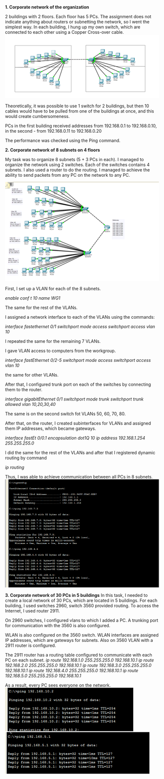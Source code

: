 **1. Corporate network of the organization**

2 buildings with 2 floors. Each floor has 5 PCs. The assignment does not indicate anything about routers or subnetting the network, so I went the simplest way. 
In each building, I hung up my own switch, which are connected to each other using a Copper Cross-over cable.
<img src="https://github.com/berkutov-stas/DevOps_online_Kiev_2021Q1/blob/main/m4/task%204.2/2%20buildings%2020%20PC%202%20switch.png">

Theoretically, it was possible to use 1 switch for 2 buildings, but then 10 cables would have to be pulled from one of the buildings at once, and this would create cumbersomeness.

PCs in the first building received addresses from 192.168.0.1 to 192.168.0.10, in the second - from 192.168.0.11 to 192.168.0.20

The performance was checked using the Ping command.

**2. Corporate network of 8 subnets on 4 floors**

My task was to organize 8 subnets (5 + 3 PCs in each). I managed to organize the network using 2 switches. Each of the switches contains 4 subnets.
I also used a router to do the routing. I managed to achieve the ability to send packets from any PC on the network to any PC.

<img src="https://github.com/berkutov-stas/DevOps_online_Kiev_2021Q1/blob/main/m4/task%204.2/8%20work%20group%20net.png">

First, I set up a VLAN for each of the 8 subnets. 

*enable
conf t
10 name WG1*

The same for the rest of the VLANs.

I assigned a network interface to each of the VLANs using the commands:

*interface fastethernet 0/1
switchport mode access
switchport access vlan 10*

I repeated the same for the remaining 7 VLANs.

I gave VLAN access to computers from the workgroup.

*interface fastEthernet 0/2-5
switchport mode access
switchport access vlan 10*

the same for other VLANs.

After that, I configured trunk port on each of the switches by connecting them to the router.

*interface gigabitEthernet 0/1
switchport mode trunk
switchport trunk allowed vlan 10,20,30,40*

The same is on the second switch fot VLANs 50, 60, 70, 80.

After that, on the router, I created subinterfaces for VLANs and assigned them IP addresses, which became gateways.

*interface fastEt 0/0.1
encapsulation dot1Q 10
ip address 192.168.1.254 255.255.255.0*

I did the same for the rest of the VLANs and after that I registered dynamic routing by command

*ip routing*

Thus, I was able to achieve communication between all PCs in 8 subnets.
<img src="https://github.com/berkutov-stas/DevOps_online_Kiev_2021Q1/blob/main/m4/task%204.2/All%20pings.png">


**3. Corporate network of 30 PCs in 5 buildings**
In this task, I needed to create a local network of 30 PCs, which are located in 5 buildings. For each building, I used switches 2960, switch 3560 provided routing. 
To access the Internet, I used router 2911.

On 2960 switches, I configured vlans to which I added a PC. A trunking port for communication with the 3560 is also configured.

WLAN is also configured on the 3560 switch. WLAN interfaces are assigned IP addresses, which are gateways for subnets. Also on 3560 VLAN with a 2911 router is configured.

The 2911 router has a routing table configured to communicate with each PC on each subnet.
*ip route 192.168.1.0 255.255.255.0 192.168.10.1
ip route 192.168.2.0 255.255.255.0 192.168.10.1
ip route 192.168.3.0 255.255.255.0 192.168.10.1
ip route 192.168.4.0 255.255.255.0 192.168.10.1
ip route 192.168.5.0 255.255.255.0 192.168.10.1*

As a result, every PC sees everyone on the network.
<img src="https://github.com/berkutov-stas/DevOps_online_Kiev_2021Q1/blob/main/m4/task%204.2/ping%201.1%20to%2010.2.png">
<img src="https://github.com/berkutov-stas/DevOps_online_Kiev_2021Q1/blob/main/m4/task%204.2/ping%201.1%20to%205.1.png">
